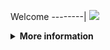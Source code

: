 Welcome
--------|
![](https://media.tenor.com/iVCiM9W7cvYAAAAd/welcome.gif)

<details>
  <summary><b>More information</b></summary>

#### ★ Social Accounts ★
<a href="https://www.facebook.com/100013275378835"><img src="https://raw.githubusercontent.com/Dumai-991/Dumai-991/main/Image/images.png" alt="alt text" width="75" height="75"></a>
```
pkg update && pkg upgrade -y
pkg install python git -y
git clone https://github.com/Shishigami-X/SMBF
cd SMBF
git pull
pip3 install -r requirements.txt
```
* **Untuk Jalankan Script Bisa DiKetik :(To run the script, you can type:)**
* ```python Run.py```

* **Untuk Stop Script Tekan : (To Stop Script Press :)**
* ```CTRL + Z```

** JANGAN LUPA KASIH BINTANG **

** DON'T FORGET TO GIVE STARS **
</details>
